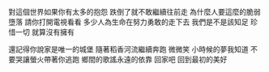 對這個世界如果你有太多的抱怨
跌倒了就不敢繼續往前走
為什麼人要這麼的脆弱 墮落
請你打開電視看看
多少人為生命在努力勇敢的走下去
我們是不是該知足
珍惜一切 就算沒有擁有

還記得你說家是唯一的城堡
隨著稻香河流繼續奔跑
微微笑 小時候的夢我知道
不要哭讓螢火帶著你逃跑
鄉間的歌謠永遠的依靠
回家吧 回到最初的美好